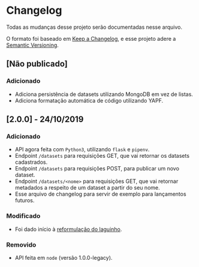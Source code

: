 # Changelog
Todas as mudanças desse projeto serão documentadas nesse arquivo.

O formato foi baseado em [Keep a Changelog](https://keepachangelog.com/pt-BR/1.0.0/),
e esse projeto adere a [Semantic Versioning](https://semver.org/lang/pt-BR/spec/v2.0.0.html).

## [Não publicado]

### Adicionado

- Adiciona persistência de datasets utilizando MongoDB em vez de listas.
- Adiciona formatação automática de código utilizando YAPF.

## [2.0.0] - 24/10/2019

### Adicionado

- API agora feita com `Python3`, utilizando `flask` e `pipenv`.
- Endpoint `/datasets` para requisições GET, que vai retornar os datasets cadastrados.
- Endpoint `/datasets` para requisições POST, para publicar um novo dataset.
- Endpoint `/datasets/<nome>` para requisições GET, que vai retornar metadados a respeito de um dataset a partir do seu nome.
- Esse arquivo de changelog para servir de exemplo para lançamentos futuros.

### Modificado

- Foi dado início à [reformulação do laguinho](https://github.com/OpenDevUFCG/laguinho-api/issues/31).

### Removido

- API feita em `node` (versão 1.0.0-legacy).
